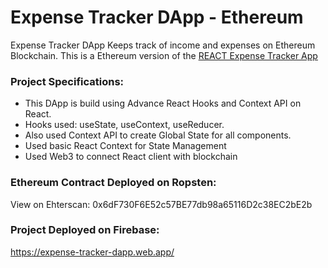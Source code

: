 # Expense Tracker DApp - Ethereum
Expense Tracker DApp Keeps track of income and expenses on Ethereum Blockchain.
This is a Ethereum version of the [REACT Expense Tracker App](https://github.com/Mudassir45/ExpenseTracker-React)

### Project Specifications:
- This DApp is build using Advance React Hooks and Context API on React.
- Hooks used: useState, useContext, useReducer.
- Also used Context API to create Global State for all components.
- Used basic React Context for State Management
- Used Web3 to connect React client with blockchain

### Ethereum Contract Deployed on Ropsten:
View on Ehterscan: 0x6dF730F6E52c57BE77db98a65116D2c38EC2bE2b

### Project Deployed on Firebase:
https://expense-tracker-dapp.web.app/ 
